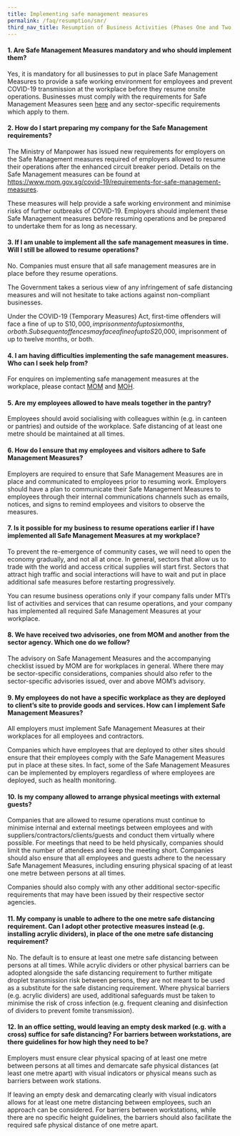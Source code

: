 ```yaml
---
title: Implementing safe management measures
permalink: /faq/resumption/smr/
third_nav_title: Resumption of Business Activities (Phases One and Two)
---
```


#### **1. Are Safe Management Measures mandatory and who should implement them?**
Yes, it is mandatory for all businesses to put in place Safe Management Measures to provide a safe working environment for employees and prevent COVID-19 transmission at the workplace before they resume onsite operations. Businesses must comply with the requirements for Safe Management Measures seen <a href="https://covid.gobusiness.gov.sg/safemanagement/general" target="_blank">here</a> and any sector-specific requirements which apply to them.

#### **2. How do I start preparing my company for the Safe Management requirements?**
The Ministry of Manpower has issued new requirements for employers on the Safe Management measures required of employers allowed to resume their operations after the enhanced circuit breaker period. Details on the Safe Management measures can be found at <a href="https://www.mom.gov.sg/covid-19/requirements-for-safe-management-measures">https://www.mom.gov.sg/covid-19/requirements-for-safe-management-measures</a>.

These measures will help provide a safe working environment and minimise risks of further outbreaks of COVID-19. Employers should implement these Safe Management measures before resuming operations and be prepared to undertake them for as long as necessary.

#### **3. If I am unable to implement all the safe management measures in time. Will I still be allowed to resume operations?**
No. Companies must ensure that all safe management measures are in place before they resume operations.

The Government takes a serious view of any infringement of safe distancing measures and will not hesitate to take actions against non-compliant businesses. 

Under the COVID-19 (Temporary Measures) Act, first-time offenders will face a fine of up to S$10,000, imprisonment of up to six months, or both. Subsequent offences may face a fine of up to S$20,000, imprisonment of up to twelve months, or both.

#### **4. I am having difficulties implementing the safe management measures. Who can I seek help from?**
For enquires on implementing safe management measures at the workplace, please contact <a href="https://go.gov.sg/momcontact">MOM</a> and <a href="https://go.gov.sg/mohfeedback">MOH</a>.

#### **5. Are my employees allowed to have meals together in the pantry?**
Employees should avoid socialising with colleagues within (e.g. in canteen or pantries) and outside of the workplace. Safe distancing of at least one metre should be maintained at all times.

#### **6. How do I ensure that my employees and visitors adhere to Safe Management Measures?**
Employers are required to ensure that Safe Management Measures are in place and communicated to employees prior to resuming work. Employers should have a plan to communicate their Safe Management Measures to employees through their internal communications channels such as emails, notices, and signs to remind employees and visitors to observe the measures.

#### **7. Is it possible for my business to resume operations earlier if I have implemented all Safe Management Measures at my workplace?**
To prevent the re-emergence of community cases, we will need to open the economy gradually, and not all at once. In general, sectors that allow us to trade with the world and access critical supplies will start first. Sectors that attract high traffic and social interactions will have to wait and put in place additional safe measures before restarting progressively. 

You can resume business operations only if your company falls under MTI’s list of activities and services that can resume operations, and your company has implemented all required Safe Management Measures at your workplace.

#### **8. We have received two advisories, one from MOM and another from the sector agency. Which one do we follow?**
The advisory on Safe Management Measures and the accompanying checklist issued by MOM are for workplaces in general. Where there may be sector-specific considerations, companies should also refer to the sector-specific advisories issued, over and above MOM’s advisory.

#### **9. My employees do not have a specific workplace as they are deployed to client’s site to provide goods and services. How can I implement Safe Management Measures?**
All employers must implement Safe Management Measures at their workplaces for all employees and contractors. 

Companies which have employees that are deployed to other sites should ensure that their employees comply with the Safe Management Measures put in place at these sites. In fact, some of the Safe Management Measures can be implemented by employers regardless of where employees are deployed, such as health monitoring.

#### **10. Is my company allowed to arrange physical meetings with external guests?**
Companies that are allowed to resume operations must continue to minimise internal and external meetings between employees and with suppliers/contractors/clients/guests and conduct them virtually where possible. For meetings that need to be held physically, companies should limit the number of attendees and keep the meeting short. Companies should also ensure that all employees and guests adhere to the necessary Safe Management Measures, including ensuring physical spacing of at least one metre between persons at all times.

Companies should also comply with any other additional sector-specific requirements that may have been issued by their respective sector agencies.

#### **11. My company is unable to adhere to the one metre safe distancing requirement. Can I adopt other protective measures instead (e.g. installing acrylic dividers), in place of the one metre safe distancing requirement?**
No. The default is to ensure at least one metre safe distancing between persons at all times. While acrylic dividers or other physical barriers can be adopted alongside the safe distancing requirement to further mitigate droplet transmission risk between persons, they are not meant to be used as a substitute for the safe distancing requirement. Where physical barriers (e.g. acrylic dividers) are used, additional safeguards must be taken to minimise the risk of cross infection (e.g. frequent cleaning and disinfection of dividers to prevent fomite transmission).

#### **12. In an office setting, would leaving an empty desk marked (e.g. with a cross) suffice for safe distancing? For barriers between workstations, are there guidelines for how high they need to be?**
Employers must ensure clear physical spacing of at least one metre between persons at all times and demarcate safe physical distances (at least one metre apart) with visual indicators or physical means such as barriers between work stations. 

If leaving an empty desk and demarcating clearly with visual indicators allows for at least one metre distancing between employees, such an approach can be considered. For barriers between workstations, while there are no specific height guidelines, the barriers should also facilitate the required safe physical distance of one metre apart.   

